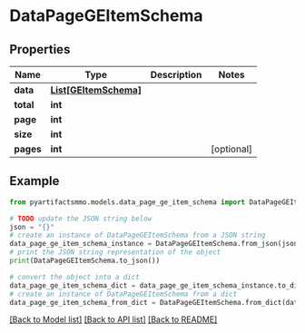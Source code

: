 # DataPageGEItemSchema


## Properties

Name | Type | Description | Notes
------------ | ------------- | ------------- | -------------
**data** | [**List[GEItemSchema]**](GEItemSchema.md) |  | 
**total** | **int** |  | 
**page** | **int** |  | 
**size** | **int** |  | 
**pages** | **int** |  | [optional] 

## Example

```python
from pyartifactsmmo.models.data_page_ge_item_schema import DataPageGEItemSchema

# TODO update the JSON string below
json = "{}"
# create an instance of DataPageGEItemSchema from a JSON string
data_page_ge_item_schema_instance = DataPageGEItemSchema.from_json(json)
# print the JSON string representation of the object
print(DataPageGEItemSchema.to_json())

# convert the object into a dict
data_page_ge_item_schema_dict = data_page_ge_item_schema_instance.to_dict()
# create an instance of DataPageGEItemSchema from a dict
data_page_ge_item_schema_from_dict = DataPageGEItemSchema.from_dict(data_page_ge_item_schema_dict)
```
[[Back to Model list]](../README.md#documentation-for-models) [[Back to API list]](../README.md#documentation-for-api-endpoints) [[Back to README]](../README.md)


